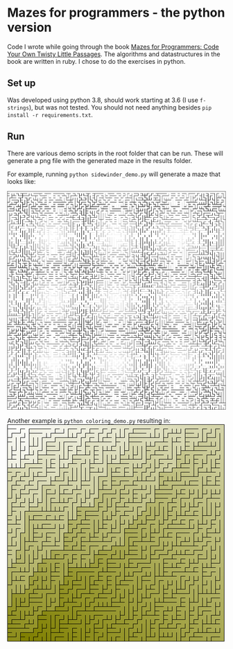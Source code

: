 # Mazes for programmers - the python version

Code I wrote while going through the book
[Mazes for Programmers: Code Your Own Twisty Little Passages](https://www.amazon.com/Mazes-Programmers-Twisty-Little-Passages/dp/1680500554).
The algorithms and datastructures in the book are written in ruby. I chose to do the exercises in python.

## Set up

Was developed using python 3.8, should work starting at 3.6 (I use `f-strings`), but was not tested.
You should not need anything besides `pip install -r requirements.txt`.

## Run

There are various demo scripts in the root folder that can be run. These will generate a png file with the generated maze in the results folder.

For example, running `python sidewinder_demo.py` will generate a maze that looks like:

![maze generated with sidewinder algorithm](results/sidewinder.png)

Another example is `python coloring_demo.py` resulting in:
![maze generated with binary tree algorithm and colorized according to dijkstra distance](results/colorize.png)